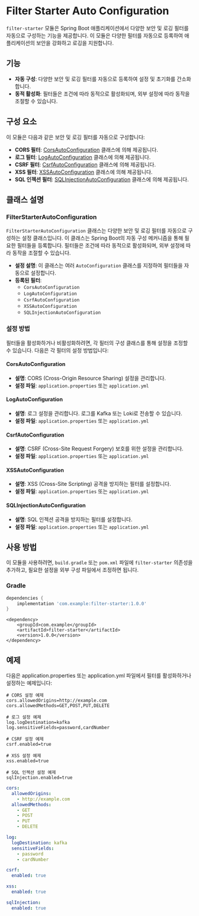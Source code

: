 # Filter Starter Auto Configuration

`filter-starter` 모듈은 Spring Boot 애플리케이션에서 다양한 보안 및 로깅 필터를 자동으로 구성하는 기능을 제공합니다. 이 모듈은 다양한 필터를 자동으로 등록하여 애플리케이션의 보안을 강화하고
로깅을 지원합니다.

## 기능

- **자동 구성**: 다양한 보안 및 로깅 필터를 자동으로 등록하여 설정 및 초기화를 간소화합니다.
- **동적 활성화**: 필터들은 조건에 따라 동적으로 활성화되며, 외부 설정에 따라 동작을 조절할 수 있습니다.

## 구성 요소

이 모듈은 다음과 같은 보안 및 로깅 필터를 자동으로 구성합니다:

- **CORS 필터**: [CorsAutoConfiguration](#cors-autoconfiguration) 클래스에 의해 제공됩니다.
- **로그 필터**: [LogAutoConfiguration](#log-autoconfiguration) 클래스에 의해 제공됩니다.
- **CSRF 필터**: [CsrfAutoConfiguration](#csrf-autoconfiguration) 클래스에 의해 제공됩니다.
- **XSS 필터**: [XSSAutoConfiguration](#xss-autoconfiguration) 클래스에 의해 제공됩니다.
- **SQL 인젝션 필터**: [SQLInjectionAutoConfiguration](#sqlinjection-autoconfiguration) 클래스에 의해 제공됩니다.

## 클래스 설명

### FilterStarterAutoConfiguration

`FilterStarterAutoConfiguration` 클래스는 다양한 보안 및 로깅 필터를 자동으로 구성하는 설정 클래스입니다. 이 클래스는 Spring Boot의 자동 구성 메커니즘을 통해 필요한 필터들을
등록합니다. 필터들은 조건에 따라 동적으로 활성화되며, 외부 설정에 따라 동작을 조절할 수 있습니다.

- **설정 설명**: 이 클래스는 여러 `AutoConfiguration` 클래스를 지정하여 필터들을 자동으로 설정합니다.
- **등록된 필터**:
    - `CorsAutoConfiguration`
    - `LogAutoConfiguration`
    - `CsrfAutoConfiguration`
    - `XSSAutoConfiguration`
    - `SQLInjectionAutoConfiguration`

### 설정 방법

필터들을 활성화하거나 비활성화하려면, 각 필터의 구성 클래스를 통해 설정을 조정할 수 있습니다. 다음은 각 필터의 설정 방법입니다:

#### CorsAutoConfiguration

- **설명**: CORS (Cross-Origin Resource Sharing) 설정을 관리합니다.
- **설정 파일**: `application.properties` 또는 `application.yml`

#### LogAutoConfiguration

- **설명**: 로그 설정을 관리합니다. 로그를 Kafka 또는 Loki로 전송할 수 있습니다.
- **설정 파일**: `application.properties` 또는 `application.yml`

#### CsrfAutoConfiguration

- **설명**: CSRF (Cross-Site Request Forgery) 보호를 위한 설정을 관리합니다.
- **설정 파일**: `application.properties` 또는 `application.yml`

#### XSSAutoConfiguration

- **설명**: XSS (Cross-Site Scripting) 공격을 방지하는 필터를 설정합니다.
- **설정 파일**: `application.properties` 또는 `application.yml`

#### SQLInjectionAutoConfiguration

- **설명**: SQL 인젝션 공격을 방지하는 필터를 설정합니다.
- **설정 파일**: `application.properties` 또는 `application.yml`

## 사용 방법

이 모듈을 사용하려면, `build.gradle` 또는 `pom.xml` 파일에 `filter-starter` 의존성을 추가하고, 필요한 설정을 외부 구성 파일에서 조정하면 됩니다.

### Gradle

```groovy
dependencies {
    implementation 'com.example:filter-starter:1.0.0'
}
```

```maven
<dependency>
    <groupId>com.example</groupId>
    <artifactId>filter-starter</artifactId>
    <version>1.0.0</version>
</dependency>
```

## 예제

다음은 application.properties 또는 application.yml 파일에서 필터를 활성화하거나 설정하는 예제입니다:

```properties
# CORS 설정 예제
cors.allowedOrigins=http://example.com
cors.allowedMethods=GET,POST,PUT,DELETE

# 로그 설정 예제
log.logDestination=kafka
log.sensitiveFields=password,cardNumber

# CSRF 설정 예제
csrf.enabled=true

# XSS 설정 예제
xss.enabled=true

# SQL 인젝션 설정 예제
sqlInjection.enabled=true
```

```yaml
cors:
  allowedOrigins:
    - http://example.com
  allowedMethods:
    - GET
    - POST
    - PUT
    - DELETE

log:
  logDestination: kafka
  sensitiveFields:
    - password
    - cardNumber

csrf:
  enabled: true

xss:
  enabled: true

sqlInjection:
  enabled: true
```
